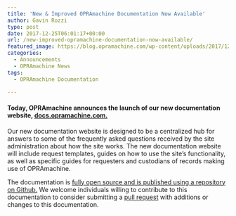 ```yaml
---
title: 'New & Improved OPRAmachine Documentation Now Available'
author: Gavin Rozzi
type: post
date: 2017-12-25T06:01:17+00:00
url: /new-improved-opramachine-documentation-now-available/
featured_image: https://blog.opramachine.com/wp-content/uploads/2017/12/OM-docs.jpeg
categories:
  - Announcements
  - OPRAmachine News
tags:
  - OPRAmachine Documentation

---
```

#### Today, **OPRAmachine** announces the launch of our new documentation website, [docs.opramachine.com.][1]

Our new documentation website is designed to be a centralized hub for answers to some of the frequently asked questions received by the site administration about how the site works. The new documentation website will include request templates, guides on how to use the site&#8217;s functionality, as well as specific guides for requesters and custodians of records making use of OPRAmachine.

The documentation is [fully open source and is published using a repository on Github.][2] We welcome individuals willing to contribute to this documentation to consider submitting a [pull request][3] with additions or changes to this documentation.

 [1]: https://docs.opramachine.com/
 [2]: https://github.com/gavinrozzi/opramachine-docs
 [3]: https://github.com/gavinrozzi/opramachine-docs/pulls
